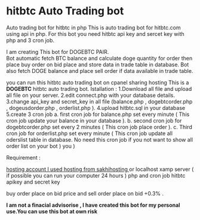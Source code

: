 # hitbtc Auto Trading bot
Auto trading bot for hitbtc in php
This is auto trading bot for hitbtc.com using api in php.
For this bot you need hitbtc api key and sercet key with php and 3 cron job.

I am creating This bot for DOGEBTC PAIR.  
Bot automatic fetch BTC balance and calculate doge quantity for order then place buy order on bid place and store data in trade table in database.
Bot also fetch DOGE balance and place sell order if data available in trade table. 

you can run this hitbtc auto trading bot on cpanel sharing hosting
This is a <b>DOGEBTC</b> hitbtc auto trading bot. 
Istallation :
1.Download all file and upload all file on your server. 
2.edit connect.php  with your database details.
3.change api_key and secret_key in all file (balance.php , dogebtcorder.php , dogeusdorder.php , orderlist.php ).
4.upload hitbtc.sql in your database
5.create 3 cron job
 a. first cron job for balance.php set every minute ( This cron job update your balance in your database ).
 b. second cron job for dogebtcorder.php set every 2 minutes ( This cron job place order ).
 c. Third cron job for orderlist.php set every minute ( This cron job update all oderslist table in database. No need this cron job 
    if you not want to show all order list on your bot )
 you )

 Requirement :

<a href="https://shop.sakhihosting.in/web-hosting/index.php"> hosting account I used hosting from sakhihosting </a> or localhost xamp server ( if possible you can run your computer 24 hours ) php and cron job hitbtc apikey and secret key

buy order place on bid price and sell order place on bid +0.3% .

<b>I am not a finacial advisorise , I have created this bot for my personal use.You can use this bot at own risk</b>
